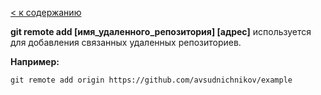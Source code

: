 [< к содержанию](./readme.md)

**git remote add [имя_удаленного_репозитория] [адрес]** используется для добавления связанных удаленных репозиториев.

**Например:**

```bash=
git remote add origin https://github.com/avsudnichnikov/example
```

